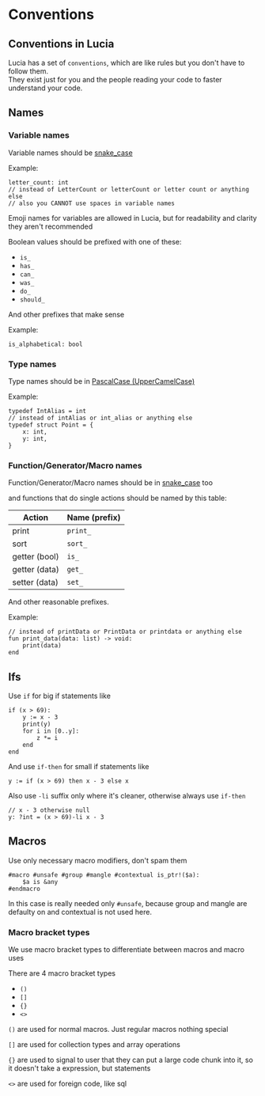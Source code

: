 # Conventions

## Conventions in Lucia

Lucia has a set of `conventions`, which are like rules but you don't have to follow them.  
They exist just for you and the people reading your code to faster understand your code.  

## Names

### Variable names

Variable names should be [snake_case](https://en.wikipedia.org/wiki/Snake_case)  

Example:  

```lucia
letter_count: int
// instead of LetterCount or letterCount or letter count or anything else
// also you CANNOT use spaces in variable names
```

Emoji names for variables are allowed in Lucia, but for readability and clarity they aren't recommended  

Boolean values should be prefixed with one of these:  

- `is_`
- `has_`
- `can_`
- `was_`
- `do_`
- `should_`

And other prefixes that make sense  

Example:

```lucia
is_alphabetical: bool
```

### Type names

Type names should be in [PascalCase (UpperCamelCase)](https://en.wikipedia.org/wiki/Camel_case)  

Example:

```lucia
typedef IntAlias = int
// instead of intAlias or int_alias or anything else
typedef struct Point = {
    x: int,
    y: int,
}
```

### Function/Generator/Macro names

Function/Generator/Macro names should be in [snake_case](https://en.wikipedia.org/wiki/Snake_case) too  

and functions that do single actions should be named by this table:  

| Action        | Name (prefix) |
|---------------|---------------|
| print         | `print_`      |
| sort          | `sort_`       |
| getter (bool) | `is_`         |
| getter (data) | `get_`        |
| setter (data) | `set_`        |

And other reasonable prefixes.

Example:

```lucia
// instead of printData or PrintData or printdata or anything else
fun print_data(data: list) -> void:
    print(data)
end
```

## Ifs

Use `if` for big if statements like  

```lucia
if (x > 69):
    y := x - 3
    print(y)
    for i in [0..y]:
        z *= i
    end
end
```

And use `if-then` for small if statements like  

```lucia
y := if (x > 69) then x - 3 else x
```

Also use `-li` suffix only where it's cleaner, otherwise always use `if-then`  

```lucia
// x - 3 otherwise null
y: ?int = (x > 69)-li x - 3
```

## Macros

Use only necessary macro modifiers, don't spam them  

```lucia
#macro #unsafe #group #mangle #contextual is_ptr!($a):
    $a is &any
#endmacro
```

In this case is really needed only `#unsafe`, because group and mangle are defaulty on and contextual is not used here.  

### Macro bracket types

We use macro bracket types to differentiate between macros and macro uses

There are 4 macro bracket types

- `()`
- `[]`
- `{}`
- `<>`

`()` are used for normal macros. Just regular macros nothing special

`[]` are used for collection types and array operations

`{}` are used to signal to user that they can put a large code chunk into it, so it doesn't take a expression, but statements

`<>` are used for foreign code, like sql
